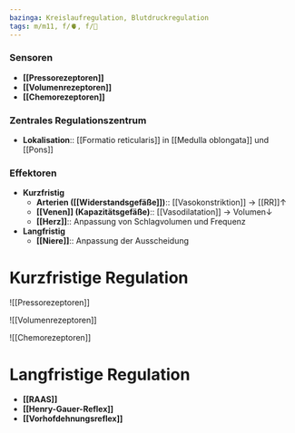 ```yaml
---
bazinga: Kreislaufregulation, Blutdruckregulation
tags: m/m11, f/🫀, f/🍺
---
```

### Sensoren
- **[[Pressorezeptoren]]**
- **[[Volumenrezeptoren]]**
- **[[Chemorezeptoren]]**

### Zentrales Regulationszentrum
- **Lokalisation**:: [[Formatio reticularis]] in [[Medulla oblongata]] und [[Pons]]

### Effektoren
- **Kurzfristig**
	- **Arterien ([[Widerstandsgefäße]])**:: [[Vasokonstriktion]] → [[RR]]↑ 
	- **[[Venen]] (Kapazitätsgefäße)**:: [[Vasodilatation]] → Volumen↓
	- **[[Herz]]**:: Anpassung von Schlagvolumen und Frequenz
- **Langfristig**
	- **[[Niere]]**:: Anpassung der Ausscheidung

# Kurzfristige Regulation

![[Pressorezeptoren]]

![[Volumenrezeptoren]]

![[Chemorezeptoren]]

# Langfristige Regulation
- **[[RAAS]]**
- **[[Henry-Gauer-Reflex]]**
- **[[Vorhofdehnungsreflex]]**